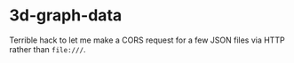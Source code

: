 # 3d-graph-data
Terrible hack to let me make a CORS request for a few JSON files via HTTP rather than `file:///`.
